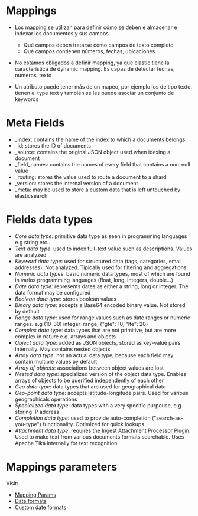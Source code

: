 # Mappings
* Los mapping se utilizan para definir cómo se deben e almacenar e indexar los documentos y sus campos
	* Qué campos deben tratarse como campos de texto completo
	* Qué campos contienen números, fechas, ubicaciones

* No estamos obligados a definir mapping, ya que elastic tiene la característica de dynamic mapping. Es capaz de detectar fechas, números, texto

* Un atributo puede tener más de un mapeo, por ejemplo los de tipo texto, tienen el type text y también se les puede asociar un conjunto de keywords

# Meta Fields
* \_index: contains the name of the index to which a documents belongs
* \_id: stores the ID of documents
* \_source: contains the original JSON object used when idexing a document
* \_field_names: contains the names of every field that contains a non-null value
* \_routing: stores the value used to route a document to a shard
* \_version: stores the internal version of a document
* \_meta: may be used to store a custom data that is left untouched by elasticsearch

# Fields data types
* *Core data type*: primitive data type as seen in programming languages e.g string etc..
* *Text data type*: used to index full-text value such as descriptions. Values are analyzed
* *Keyword data type*: used for structured data (tags, categories, email addresses). Not analyzed. Tipically used for filtering and aggregations.
* *Numeric data types*: basic numeric data types, most of which are found in varios programming languages (float, long, integers, double...)
* *Date data type*: represents dates as either a string, long or integer. The data format may be configured
* *Boolean data type*: stores boolean values
* *Binary data type*: accepts a Base64 encoded binary value. Not stored by default
* *Range data type*: used for range values such as date ranges or numeric ranges. e.g (10-30) integer_range, {"gte": 10, "lte": 20}
* *Complex data type*: data types that are not primitive, but are more complex in nature e.g. arrays and objects
* *Object data type*: added as JSON objects, stored as key-value pairs internally. May contains nested objects
* *Array data type*: not an actual data type, because each field may contain multiple values by default
* *Array of objects*: associations between object values are lost
* *Nested data type*: specialized version of the object data type. Enables arrays of objects to be querified independently of each other
* *Geo data type*: data types that are used for geographical data
* *Geo-point data type*: accepts latitude-longitude pairs. Used for various geographicals operations
* *Specialized data type*: data types with a very specific purpouse, e.g. storing IP address
* *Completion data type*: used to provide auto-completion ("search-as-you-type") functionality. Optimized for quick lookups
* *Attachment data type*: requires the Ingest Attachment Processor Plugin. Used to make text from various documents formats searchable. Uses Apache Tika internally for text recognition

# Mappings parameters
Visit: 

* [Mapping Params](https://www.elastic.co/guide/en/elasticsearch/reference/current/mapping-params.html)
* [Date formats](https://www.elastic.co/guide/en/elasticsearch/reference/current/mapping-date-format.html#built-in-date-formats)
* [Custom date formats](http://www.joda.org/joda-time/apidocs/org/joda/time/format/DateTimeFormat.html)


















